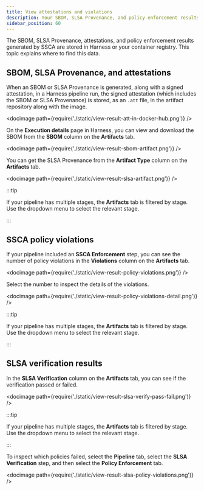 ```yaml
---
title: View attestations and violations
description: Your SBOM, SLSA Provenance, and policy enforcement results are stored in Harness.
sidebar_position: 60
---
```


The SBOM, SLSA Provenance, attestations, and policy enforcement results generated by SSCA are stored in Harness or your container registry. This topic explains where to find this data.

## SBOM, SLSA Provenance, and attestations

When an SBOM or SLSA Provenance is generated, along with a signed attestation, in a Harness pipeline run, the signed attestation (which includes the SBOM or SLSA Provenance) is stored, as an `.att` file, in the artifact repository along with the image.

<!-- ![](./static/view-result-att-in-docker-hub.png) -->

<docimage path={require('./static/view-result-att-in-docker-hub.png')} />

On the **Execution details** page in Harness, you can view and download the SBOM from the **SBOM** column on the **Artifacts** tab.

<!-- ![](./static/view-result-sbom-artifact.png) -->

<docimage path={require('./static/view-result-sbom-artifact.png')} />

You can get the SLSA Provenance from the **Artifact Type** column on the **Artifacts** tab.

<!-- ![](./static/view-result-slsa-artifact.png) -->

<docimage path={require('./static/view-result-slsa-artifact.png')} />

:::tip

If your pipeline has multiple stages, the **Artifacts** tab is filtered by stage. Use the dropdown menu to select the relevant stage.

:::

## SSCA policy violations

If your pipeline included an **SSCA Enforcement** step, you can see the number of policy violations in the **Violations** column on the **Artifacts** tab.

<!-- ![](./static/view-result-policy-violations.png) -->

<docimage path={require('./static/view-result-policy-violations.png')} />

Select the number to inspect the details of the violations.

<!-- ![](./static/view-result-policy-violations-detail.png) -->

<docimage path={require('./static/view-result-policy-violations-detail.png')} />

:::tip

If your pipeline has multiple stages, the **Artifacts** tab is filtered by stage. Use the dropdown menu to select the relevant stage.

:::

## SLSA verification results

In the **SLSA Verification** column on the **Artifacts** tab, you can see if the verification passed or failed.

<!-- ![](./static/view-result-slsa-verify-pass-fail.png) -->

<docimage path={require('./static/view-result-slsa-verify-pass-fail.png')} />

:::tip

If your pipeline has multiple stages, the **Artifacts** tab is filtered by stage. Use the dropdown menu to select the relevant stage.

:::

To inspect which policies failed, select the **Pipeline** tab, select the **SLSA Verification** step, and then select the **Policy Enforcement** tab.

<!-- ![](./static/view-result-slsa-policy-violations.png) -->

<docimage path={require('./static/view-result-slsa-policy-violations.png')} />
